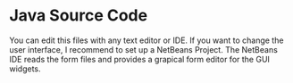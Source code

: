 # Java Source Code

You can edit this files with any text editor or IDE. If you want to change the user interface, I recommend to set up a NetBeans Project. The NetBeans IDE reads the form files and provides a grapical form editor for the GUI widgets.
